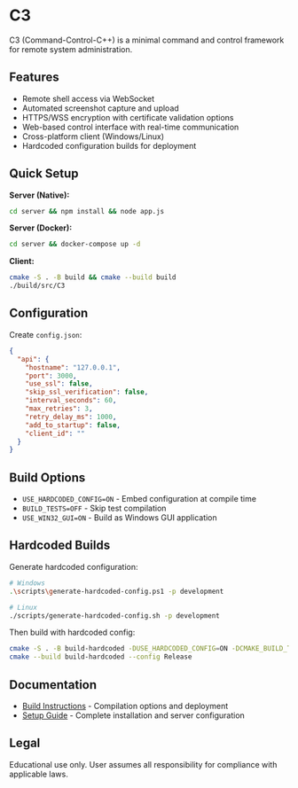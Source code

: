 # C3

C3 (Command-Control-C++) is a minimal command and control framework for remote system administration.

## Features

- Remote shell access via WebSocket
- Automated screenshot capture and upload
- HTTPS/WSS encryption with certificate validation options
- Web-based control interface with real-time communication
- Cross-platform client (Windows/Linux)
- Hardcoded configuration builds for deployment

## Quick Setup

**Server (Native):**
```bash
cd server && npm install && node app.js
```

**Server (Docker):**
```bash
cd server && docker-compose up -d
```

**Client:**
```bash
cmake -S . -B build && cmake --build build
./build/src/C3
```

## Configuration

Create `config.json`:
```json
{
  "api": {
    "hostname": "127.0.0.1",
    "port": 3000,
    "use_ssl": false,
    "skip_ssl_verification": false,
    "interval_seconds": 60,
    "max_retries": 3,
    "retry_delay_ms": 1000,
    "add_to_startup": false,
    "client_id": ""
  }
}
```


## Build Options

- `USE_HARDCODED_CONFIG=ON` - Embed configuration at compile time
- `BUILD_TESTS=OFF` - Skip test compilation
- `USE_WIN32_GUI=ON` - Build as Windows GUI application

## Hardcoded Builds

Generate hardcoded configuration:
```bash
# Windows
.\scripts\generate-hardcoded-config.ps1 -p development

# Linux
./scripts/generate-hardcoded-config.sh -p development
```

Then build with hardcoded config:
```bash
cmake -S . -B build-hardcoded -DUSE_HARDCODED_CONFIG=ON -DCMAKE_BUILD_TYPE=Release
cmake --build build-hardcoded --config Release
```

## Documentation

- [Build Instructions](docs/BUILD.md) - Compilation options and deployment
- [Setup Guide](docs/SETUP.md) - Complete installation and server configuration

## Legal

Educational use only. User assumes all responsibility for compliance with applicable laws.
